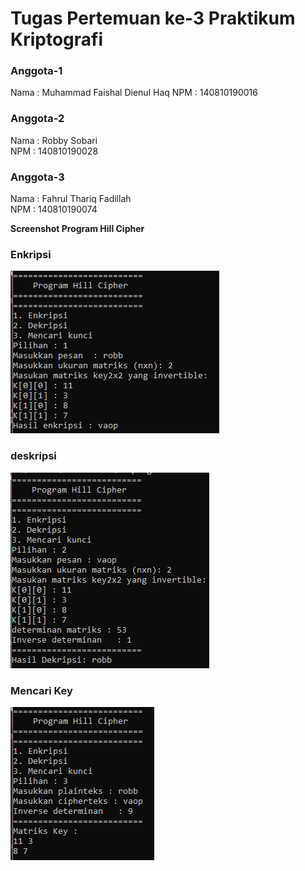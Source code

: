 # Tugas Pertemuan ke-3 Praktikum Kriptografi
### Anggota-1
Nama    : Muhammad Faishal Dienul Haq
NPM     : 140810190016  
  
### Anggota-2
Nama    : Robby Sobari	
NPM     : 140810190028  
  
### Anggota-3
Nama    : Fahrul Thariq Fadillah 	
NPM     : 140810190074  

**Screenshot Program Hill Cipher** 

### Enkripsi
![alt text](enkripsi.png)

### deskripsi
![alt text](deskripsi.png)

### Mencari Key
![alt text](key.png)